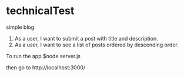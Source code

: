 # technicalTest
simple blog
1. As a user, I want to submit a post with title and description.
2. As a user, I want to see a list of posts ordered by descending order.


To run the app
$node server.js

then go to http://localhost:3000/
